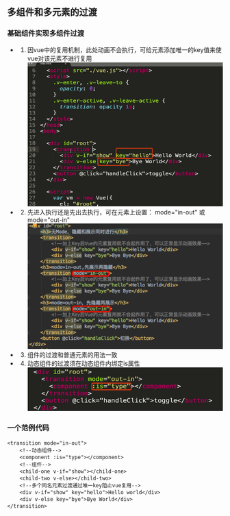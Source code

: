 ## 多组件和多元素的过渡

### 基础组件实现多组件过渡
+ 1. 因vue中的复用机制，此处动画不会执行，可给元素添加唯一的key值来使vue对该元素不进行复用
    ![防止复用需要加key](元素需要加key防止复用.png)
+ 2. 先进入执行还是先出去执行，可在<transition>元素上设置： mode="in-out" 或mode="out-in"
    ![组件切换的mode](组件切换的mode.png)
+ 3. 组件的过渡和普通元素的用法一致
+ 4. 动态组件的过渡须在动态组件内绑定is属性
    ![动态组件需要绑定is属性](动态组件需要通过is来区分.png)
    
### 一个范例代码

```vue
<transition mode="in-out">
    <!--动态组件-->
    <component :is="type"></component>
    <!--组件-->
    <child-one v-if="show"></child-one>
    <child-two v-else></child-two>
    <!--多个同名元素过渡通过唯一key阻止vue复用-->
    <div v-if="show" key="hello">Hello world</div>
    <div v-else key="bye">Bye World</div>
</transition>
```
